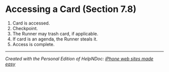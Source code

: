 # Accessing a Card (Section 7.8)

1. Card is accessed.
1. Checkpoint.
1. The Runner may trash card, if applicable.
1. If card is an agenda, the Runner steals it.
1. Access is complete.


***
_Created with the Personal Edition of HelpNDoc: [iPhone web sites made easy](<https://www.helpndoc.com/feature-tour/iphone-website-generation>)_
